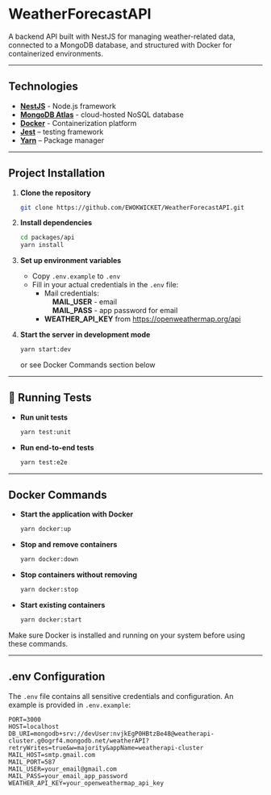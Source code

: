 # WeatherForecastAPI

A backend API built with NestJS for managing weather-related data, connected to a MongoDB database, and structured with Docker for containerized environments.

---

## Technologies

- **[NestJS](https://nestjs.com/)** - Node.js framework
- **[MongoDB Atlas](https://www.mongodb.com/atlas)** - cloud-hosted NoSQL database
- **[Docker](https://www.docker.com/)** - Containerization platform
- **[Jest](https://jestjs.io/)** – testing framework
- **[Yarn](https://yarnpkg.com/)** – Package manager

---

## Project Installation

1. **Clone the repository**

   ```bash
   git clone https://github.com/EWOKWICKET/WeatherForecastAPI.git
   ```

2. **Install dependencies**

   ```bash
   cd packages/api
   yarn install
   ```

3. **Set up environment variables**

   - Copy `.env.example` to `.env`
   - Fill in your actual credentials in the `.env` file:
     - Mail credentials:\
        &nbsp;&nbsp;&nbsp; **MAIL_USER** - email\
        &nbsp;&nbsp;&nbsp; **MAIL_PASS** - app password for email
     - **WEATHER_API_KEY** from https://openweathermap.org/api

4. **Start the server in development mode**

   ```bash
   yarn start:dev
   ```

   or see Docker Commands section below

---

## 🧪 Running Tests

- **Run unit tests**

  ```bash
  yarn test:unit
  ```

- **Run end-to-end tests**
  ```bash
  yarn test:e2e
  ```

---

## Docker Commands

- **Start the application with Docker**

  ```bash
  yarn docker:up
  ```

- **Stop and remove containers**

  ```bash
  yarn docker:down
  ```

- **Stop containers without removing**

  ```bash
  yarn docker:stop
  ```

- **Start existing containers**

  ```bash
  yarn docker:start
  ```

Make sure Docker is installed and running on your system before using these commands.

---

## .env Configuration

The `.env` file contains all sensitive credentials and configuration. An example is provided in `.env.example`:

```env
PORT=3000
HOST=localhost
DB_URI=mongodb+srv://devUser:nvjkEgP0HBtzBe48@weatherapi-cluster.g0ogrf4.mongodb.net/weatherAPI?retryWrites=true&w=majority&appName=weatherapi-cluster
MAIL_HOST=smtp.gmail.com
MAIL_PORT=587
MAIL_USER=your_email@gmail.com
MAIL_PASS=your_email_app_password
WEATHER_API_KEY=your_openweathermap_api_key
```
